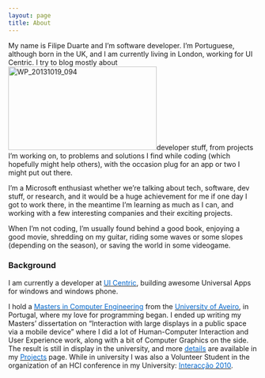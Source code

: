 ```yaml
---
layout: page
title: About
---
```


My name is Filipe Duarte and I’m software developer. I’m Portuguese, although born in the UK, and I am currently living in London, working for UI Centric. I try to blog mostly about <a href="http://fmendo.com/wp-content/uploads/2015/01/WP_20131019_094.jpg"><img class=" wp-image-56 size-medium alignright" src="http://fmendo.com/wp-content/uploads/2015/01/WP_20131019_094-300x169.jpg" alt="WP_20131019_094" width="300" height="169" /></a>developer stuff, from projects I’m working on, to problems and solutions I find while coding (which hopefully might help others), with the occasion plug for an app or two I might put out there.

I’m a Microsoft enthusiast whether we’re talking about tech, software, dev stuff, or research, and it would be a huge achievement for me if one day I got to work there, in the meantime I’m learning as much as I can, and working with a few interesting companies and their exciting projects.

When I’m not coding, I’m usually found behind a good book, enjoying a good movie, shredding on my guitar, riding some waves or some slopes (depending on the season), or saving the world in some videogame.

<h3>Background</h3>
I am currently a developer at <a title="UI Centric" href="http://uicentric.com/"><span style="text-decoration: underline;"><span style="color: #0066cc;">UI Centric</span></span></a>, building awesome Universal Apps for windows and windows phone.

I hold a <a title="Course Structure" href="http://www.ua.pt/ensino/PageCourse.aspx?id=23&amp;p=4&amp;a=9"><span style="text-decoration: underline;"><span style="color: #0066cc;">Masters in Computer Engineering</span></span></a> from the <a title="Universidade de Aveiro" href="http://www.ua.pt"><span style="text-decoration: underline;"><span style="color: #0066cc;">University of Aveiro</span></span></a>, in Portugal, where my love for programming began. I ended up writing my Masters’ dissertation on “Interaction with large displays in a public space via a mobile device” where I did a lot of Human-Computer Interaction and User Experience work, along with a bit of Computer Graphics on the side. The result is still in display in the university, and more <a title="DETI Interact" href="http://fmendo.com/deti-interact"><span style="text-decoration: underline;"><span style="color: #0066cc;">details</span></span></a> are available in my <a title="Projects" href="http://fmendo.com/projects"><span style="text-decoration: underline;"><span style="color: #0066cc;">Projects</span></span></a> page. While in university I was also a Volunteer Student in the organization of an HCI conference in my University: <a title="interaccao 2010" href="http://www3.ca.ua.pt/interaccao2010/"><span style="text-decoration: underline;"><span style="color: #0066cc;">Interacção 2010</span></span></a>.